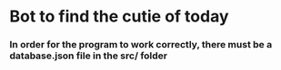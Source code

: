 # Bot to find the cutie of today

### In order for the program to work correctly, there must be a database.json file in the src/ folder
